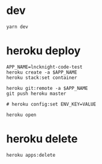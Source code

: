 # dev
```
yarn dev
```

# heroku deploy
```
APP_NAME=lncknight-code-test
heroku create -a $APP_NAME
heroku stack:set container

heroku git:remote -a $APP_NAME
git push heroku master

# heroku config:set ENV_KEY=VALUE

heroku open
```

# heroku delete
```
heroku apps:delete
 ```
